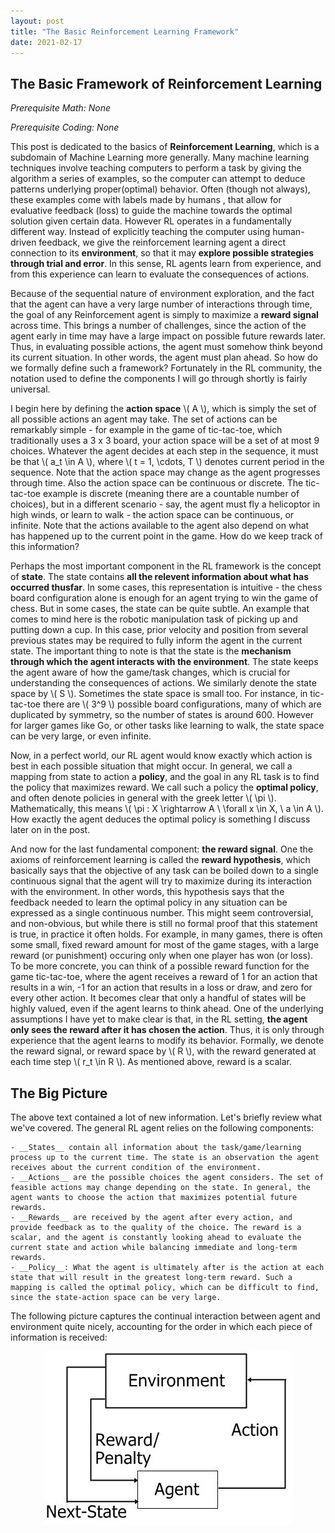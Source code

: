 ```yaml
---
layout: post
title: "The Basic Reinforcement Learning Framework"
date: 2021-02-17
---
```


## The Basic Framework of Reinforcement Learning

_Prerequisite Math: None_

_Prerequisite Coding: None_

This post is dedicated to the basics of __Reinforcement Learning__, which is a subdomain of Machine Learning more generally. Many machine learning techniques involve teaching computers to perform a task by giving the algorithm a series of examples, so the computer can attempt to deduce patterns underlying proper(optimal) behavior. Often (though not always), these examples come with labels made by humans , that allow for evaluative feedback (loss) to guide the machine towards the optimal solution given certain data. However RL operates in a fundamentally different way.  Instead of explicitly teaching the computer using human-driven feedback, we give the reinforcement learning agent a direct connection to its __environment__, so that it may __explore possible strategies through trial and error__. In this sense, RL agents learn from experience, and from this experience can learn to evaluate the consequences of actions.

Because of the sequential nature of environment exploration, and the fact that the agent can have a very large number of interactions through time, the goal of any Reinforcement agent is simply to maximize a __reward signal__ across time. This brings a number of challenges, since the action of the agent early in time may have a large impact on possible future rewards later. Thus, in evaluating possible actions, the agent must somehow think beyond its current situation. In other words, the agent must plan ahead. So how do we formally define such a framework? Fortunately in the RL community, the notation used to define the components I will go through shortly is fairly universal.

I begin here by defining the __action space__ \\( A \\), which is simply the set of all possible actions an agent may take. The set of actions can be remarkably simple - for example in the game of tic-tac-toe, which traditionally uses a 3 x 3 board, your action space will be a set of at most 9 choices. Whatever the agent decides at each step in the sequence, it must be that \\( a_t \in A \\), where \\( t = 1, \cdots, T \\) denotes current period in the sequence. Note that the action space may change as the agent progresses through time. Also the action space can be continuous or discrete. The tic-tac-toe example is discrete (meaning there are a countable number of choices), but in a different scenario - say, the agent must fly a helicoptor in high winds, or learn to walk - the action space can be continuous, or infinite. Note that the actions available to the agent also depend on what has happened up to the current point in the game. How do we keep track of this information? 

Perhaps the most important component in the RL framework is the concept of __state__. The state contains __all the relevent information about what has occurred thusfar__. In some cases, this representation is intuitive - the chess board configuration alone is enough for an agent trying to win the game of chess. But in some cases, the state can be quite subtle. An example that comes to mind here is the robotic manipulation task of picking up and putting down a cup. In this case, prior velocity and position from several previous states may be required to fully inform the agent in the current state. The important thing to note is that the state is the __mechanism through which the agent interacts with the environment__. The state keeps the agent aware of how the game/task changes, which is crucial for understanding the consequences of actions. We similarly denote the state space by \\( S \\). Sometimes the state space is small too. For instance, in tic-tac-toe there are \\( 3^9 \\) possible board configurations, many of which are duplicated by symmetry, so the number of states is around 600. However for larger games like Go, or other tasks like learning to walk, the state space can be very large, or even infinite.

Now, in a perfect world, our RL agent would know exactly which action is best in each possible situation that might occur. In general, we call a mapping from state to action a __policy__, and the goal in any RL task is to find the policy that maximizes reward. We call such a policy the __optimal policy__, and often denote policies in general with the greek letter \\( \pi \\). Mathematically, this means \\( \pi : X \rightarrow A \ \forall x \in X, \ a \in A \\). How exactly the agent deduces the optimal policy is something I discuss later on in the post.

And now for the last fundamental component: __the reward signal__. One the axioms of reinforcement learning is called the __reward hypothesis__, which basically says that the objective of any task can be boiled down to a single continuous signal that the agent will try to maximize during its interaction with the environment. In other words, this hypothesis says that the feedback needed to learn the optimal policy in any situation can be expressed as a single continuous number. This might seem controversial, and non-obvious, but while there is still no formal proof that this statement is true, in practice it often holds. For example, in many games, there is often some small, fixed reward amount for most of the game stages, with a large reward (or punishment) occuring only when one player has won (or loss). To be more concrete, you can think of a possible reward function for the game tic-tac-toe, where the agent receives a reward of 1 for an action that results in a win, -1 for an action that results in a loss or draw, and zero for every other action. It becomes clear that only a handful of states will be highly valued, even if the agent learns to think ahead. One of the underlying assumptions I have yet to make clear is that, in the RL setting, __the agent only sees the reward after it has chosen the action__. Thus, it is only through experience that the agent learns to modify its behavior. Formally, we denote the reward signal, or reward space by \\( R \\), with the reward generated at each time step \\( r_t \in R \\). As mentioned above, reward is a scalar.

## The Big Picture

The above text contained a lot of new information. Let's briefly review what we've covered. The general RL agent relies on the following components:

    - __States__ contain all information about the task/game/learning process up to the current time. The state is an observation the agent receives about the current condition of the environment.
    - __Actions__ are the possible choices the agent considers. The set of feasible actions may change depending on the state. In general, the agent wants to choose the action that maximizes potential future rewards.
    - __Rewards__ are received by the agent after every action, and provide feedback as to the quality of the choice. The reward is a scalar, and the agent is constantly looking ahead to evaluate the current state and action while balancing immediate and long-term rewards.
    - __Policy__: What the agent is ultimately after is the action at each state that will result in the greatest long-term reward. Such a mapping is called the optimal policy, which can be difficult to find, since the state-action space can be very large. 

The following picture captures the continual interaction between agent and environment quite nicely, accounting for the order in which each piece of information is received:

<center><img src="/img/rl-flow.png" alt = "RL Flow Chart"></center>
